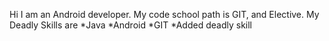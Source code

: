 Hi I am an Android developer.
My code school path is GIT, and Elective.
My Deadly Skills are
*Java
*Android
*GIT
*Added deadly skill

